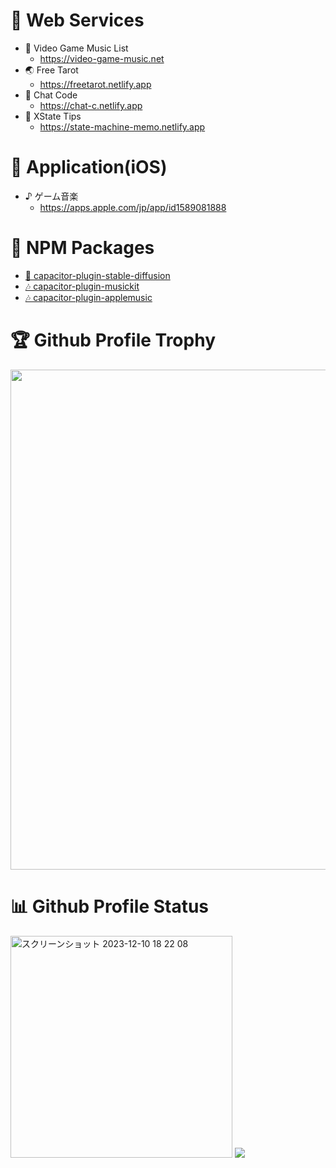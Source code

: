 # 🎁 Web Services

* 🎵 Video Game Music List
  * https://video-game-music.net
* 🌏 Free Tarot
  * https://freetarot.netlify.app
* 🤖 Chat Code
  * https://chat-c.netlify.app
* 🚥 XState Tips
  * https://state-machine-memo.netlify.app


# 🍎 Application(iOS)

* ♪ ゲーム音楽
  * https://apps.apple.com/jp/app/id1589081888

# 🔌 NPM Packages

* [🎨 capacitor-plugin-stable-diffusion](https://www.npmjs.com/package/capacitor-plugin-stable-diffusion)
* [🎶 capacitor-plugin-musickit](https://www.npmjs.com/package/capacitor-plugin-musickit)
* [🎶 capacitor-plugin-applemusic](https://www.npmjs.com/package/capacitor-plugin-applemusic)

# 🏆 Github Profile Trophy

<a href="https://github.com/ryo-ma/github-profile-trophy">
  <img width=800 src="https://github-profile-trophy.vercel.app/?username=himanushi&column=8&no-frame=true"/>
</a>

# 📊 Github Profile Status

<div>
  <img width="355" alt="スクリーンショット 2023-12-10 18 22 08" src="https://github.com/himanushi/himanushi/assets/27812830/83ae90c0-4405-40d5-af44-e875cdad557c">
  <img src="https://github-readme-stats.vercel.app/api/top-langs/?username=himanushi&layout=compact" />
</div>

